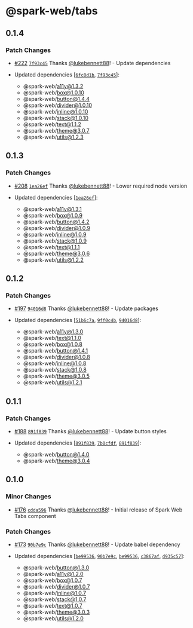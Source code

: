 # @spark-web/tabs

## 0.1.4

### Patch Changes

- [#222](https://github.com/brighte-labs/spark-web/pull/222)
  [`7f93c45`](https://github.com/brighte-labs/spark-web/commit/7f93c45bbae8c765e10df9d0dd7615473797749b)
  Thanks [@lukebennett88](https://github.com/lukebennett88)! - Update
  dependencies

- Updated dependencies
  [[`6fc8d1b`](https://github.com/brighte-labs/spark-web/commit/6fc8d1bc37e25d0cd622bc37f68a1d92eb5961b5),
  [`7f93c45`](https://github.com/brighte-labs/spark-web/commit/7f93c45bbae8c765e10df9d0dd7615473797749b)]:
  - @spark-web/a11y@1.3.2
  - @spark-web/box@1.0.10
  - @spark-web/button@1.4.4
  - @spark-web/divider@1.0.10
  - @spark-web/inline@1.0.10
  - @spark-web/stack@1.0.10
  - @spark-web/text@1.1.2
  - @spark-web/theme@3.0.7
  - @spark-web/utils@1.2.3

## 0.1.3

### Patch Changes

- [#208](https://github.com/brighte-labs/spark-web/pull/208)
  [`1ea26ef`](https://github.com/brighte-labs/spark-web/commit/1ea26ef04a3b45875ed0dd2326eeab1fbe1e4bc5)
  Thanks [@lukebennett88](https://github.com/lukebennett88)! - Lower required
  node version

- Updated dependencies
  [[`1ea26ef`](https://github.com/brighte-labs/spark-web/commit/1ea26ef04a3b45875ed0dd2326eeab1fbe1e4bc5)]:
  - @spark-web/a11y@1.3.1
  - @spark-web/box@1.0.9
  - @spark-web/button@1.4.2
  - @spark-web/divider@1.0.9
  - @spark-web/inline@1.0.9
  - @spark-web/stack@1.0.9
  - @spark-web/text@1.1.1
  - @spark-web/theme@3.0.6
  - @spark-web/utils@1.2.2

## 0.1.2

### Patch Changes

- [#197](https://github.com/brighte-labs/spark-web/pull/197)
  [`94016d8`](https://github.com/brighte-labs/spark-web/commit/94016d84e26bbe55833bbcbab847a2cce6041538)
  Thanks [@lukebennett88](https://github.com/lukebennett88)! - Update packages

- Updated dependencies
  [[`51b6c7a`](https://github.com/brighte-labs/spark-web/commit/51b6c7a43f441e02b90403b13af9cfa11e5438ef),
  [`9ff0c4b`](https://github.com/brighte-labs/spark-web/commit/9ff0c4b4cc83e0e1ab609d0bcdb01458b654263e),
  [`94016d8`](https://github.com/brighte-labs/spark-web/commit/94016d84e26bbe55833bbcbab847a2cce6041538)]:
  - @spark-web/a11y@1.3.0
  - @spark-web/text@1.1.0
  - @spark-web/box@1.0.8
  - @spark-web/button@1.4.1
  - @spark-web/divider@1.0.8
  - @spark-web/inline@1.0.8
  - @spark-web/stack@1.0.8
  - @spark-web/theme@3.0.5
  - @spark-web/utils@1.2.1

## 0.1.1

### Patch Changes

- [#188](https://github.com/brighte-labs/spark-web/pull/188)
  [`891f839`](https://github.com/brighte-labs/spark-web/commit/891f839c5a5608d771183189cb12116a60f66209)
  Thanks [@lukebennett88](https://github.com/lukebennett88)! - Update button
  styles

- Updated dependencies
  [[`891f839`](https://github.com/brighte-labs/spark-web/commit/891f839c5a5608d771183189cb12116a60f66209),
  [`7b0cfdf`](https://github.com/brighte-labs/spark-web/commit/7b0cfdf6fb4d32b86e00050d8869ac2b9787cf41),
  [`891f839`](https://github.com/brighte-labs/spark-web/commit/891f839c5a5608d771183189cb12116a60f66209)]:
  - @spark-web/button@1.4.0
  - @spark-web/theme@3.0.4

## 0.1.0

### Minor Changes

- [#176](https://github.com/brighte-labs/spark-web/pull/176)
  [`cdda596`](https://github.com/brighte-labs/spark-web/commit/cdda59645f74950f013981f46cd8867778c16853)
  Thanks [@lukebennett88](https://github.com/lukebennett88)! - Initial release
  of Spark Web Tabs component

### Patch Changes

- [#173](https://github.com/brighte-labs/spark-web/pull/173)
  [`90b7e9c`](https://github.com/brighte-labs/spark-web/commit/90b7e9cf4eb7e864d765c74b22c3dedf3d262e25)
  Thanks [@lukebennett88](https://github.com/lukebennett88)! - Update babel
  dependency

- Updated dependencies
  [[`be99536`](https://github.com/brighte-labs/spark-web/commit/be99536abb56dd26e5c9a1703e6df9c7860b449b),
  [`90b7e9c`](https://github.com/brighte-labs/spark-web/commit/90b7e9cf4eb7e864d765c74b22c3dedf3d262e25),
  [`be99536`](https://github.com/brighte-labs/spark-web/commit/be99536abb56dd26e5c9a1703e6df9c7860b449b),
  [`c3867af`](https://github.com/brighte-labs/spark-web/commit/c3867af7b77dfae3580ab63a5d5c9e8452f2da62),
  [`d935c57`](https://github.com/brighte-labs/spark-web/commit/d935c57c2302700e8a2332b757d38220b9c47f84)]:
  - @spark-web/button@1.3.0
  - @spark-web/a11y@1.2.0
  - @spark-web/box@1.0.7
  - @spark-web/divider@1.0.7
  - @spark-web/inline@1.0.7
  - @spark-web/stack@1.0.7
  - @spark-web/text@1.0.7
  - @spark-web/theme@3.0.3
  - @spark-web/utils@1.2.0

